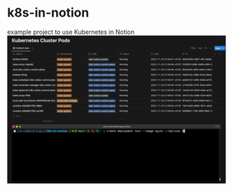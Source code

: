 # k8s-in-notion
example project to use Kubernetes in Notion
![example](https://raw.githubusercontent.com/julianfbeck/k8s-in-notion/main/media/example.gif)

